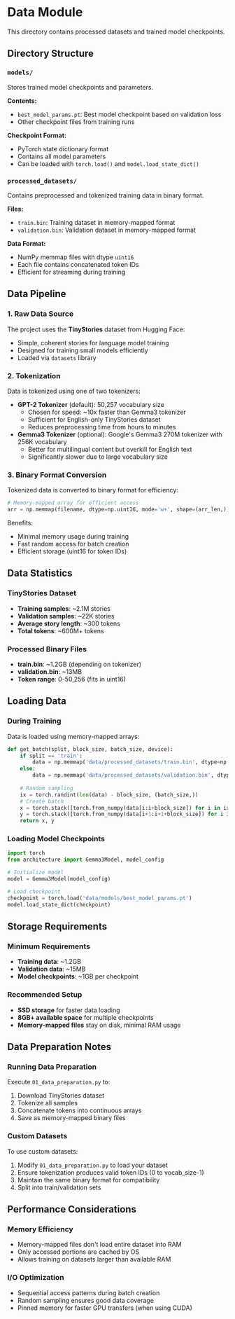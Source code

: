 # Data Module

This directory contains processed datasets and trained model checkpoints.

## Directory Structure

### `models/`
Stores trained model checkpoints and parameters.

**Contents:**
- `best_model_params.pt`: Best model checkpoint based on validation loss
- Other checkpoint files from training runs

**Checkpoint Format:**
- PyTorch state dictionary format
- Contains all model parameters
- Can be loaded with `torch.load()` and `model.load_state_dict()`

### `processed_datasets/`
Contains preprocessed and tokenized training data in binary format.

**Files:**
- `train.bin`: Training dataset in memory-mapped format
- `validation.bin`: Validation dataset in memory-mapped format

**Data Format:**
- NumPy memmap files with dtype `uint16`
- Each file contains concatenated token IDs
- Efficient for streaming during training

## Data Pipeline

### 1. Raw Data Source
The project uses the **TinyStories** dataset from Hugging Face:
- Simple, coherent stories for language model training
- Designed for training small models efficiently
- Loaded via `datasets` library

### 2. Tokenization
Data is tokenized using one of two tokenizers:
- **GPT-2 Tokenizer** (default): 50,257 vocabulary size
  - Chosen for speed: ~10x faster than Gemma3 tokenizer
  - Sufficient for English-only TinyStories dataset
  - Reduces preprocessing time from hours to minutes
- **Gemma3 Tokenizer** (optional): Google's Gemma3 270M tokenizer with 256K vocabulary
  - Better for multilingual content but overkill for English text
  - Significantly slower due to large vocabulary size

### 3. Binary Format Conversion
Tokenized data is converted to binary format for efficiency:
```python
# Memory-mapped array for efficient access
arr = np.memmap(filename, dtype=np.uint16, mode='w+', shape=(arr_len,))
```

Benefits:
- Minimal memory usage during training
- Fast random access for batch creation
- Efficient storage (uint16 for token IDs)

## Data Statistics

### TinyStories Dataset
- **Training samples**: ~2.1M stories
- **Validation samples**: ~22K stories
- **Average story length**: ~300 tokens
- **Total tokens**: ~600M+ tokens

### Processed Binary Files
- **train.bin**: ~1.2GB (depending on tokenizer)
- **validation.bin**: ~13MB
- **Token range**: 0-50,256 (fits in uint16)

## Loading Data

### During Training
Data is loaded using memory-mapped arrays:
```python
def get_batch(split, block_size, batch_size, device):
    if split == 'train':
        data = np.memmap('data/processed_datasets/train.bin', dtype=np.uint16, mode='r')
    else:
        data = np.memmap('data/processed_datasets/validation.bin', dtype=np.uint16, mode='r')
    
    # Random sampling
    ix = torch.randint(len(data) - block_size, (batch_size,))
    # Create batch
    x = torch.stack([torch.from_numpy(data[i:i+block_size]) for i in ix])
    y = torch.stack([torch.from_numpy(data[i+1:i+1+block_size]) for i in ix])
    return x, y
```

### Loading Model Checkpoints
```python
import torch
from architecture import Gemma3Model, model_config

# Initialize model
model = Gemma3Model(model_config)

# Load checkpoint
checkpoint = torch.load('data/models/best_model_params.pt')
model.load_state_dict(checkpoint)
```

## Storage Requirements

### Minimum Requirements
- **Training data**: ~1.2GB
- **Validation data**: ~15MB
- **Model checkpoints**: ~1GB per checkpoint

### Recommended Setup
- **SSD storage** for faster data loading
- **8GB+ available space** for multiple checkpoints
- **Memory-mapped files** stay on disk, minimal RAM usage

## Data Preparation Notes

### Running Data Preparation
Execute `01_data_preparation.py` to:
1. Download TinyStories dataset
2. Tokenize all samples
3. Concatenate tokens into continuous arrays
4. Save as memory-mapped binary files

### Custom Datasets
To use custom datasets:
1. Modify `01_data_preparation.py` to load your dataset
2. Ensure tokenization produces valid token IDs (0 to vocab_size-1)
3. Maintain the same binary format for compatibility
4. Split into train/validation sets

## Performance Considerations

### Memory Efficiency
- Memory-mapped files don't load entire dataset into RAM
- Only accessed portions are cached by OS
- Allows training on datasets larger than available RAM

### I/O Optimization
- Sequential access patterns during batch creation
- Random sampling ensures good data coverage
- Pinned memory for faster GPU transfers (when using CUDA)